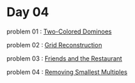 # Day 04

problem 01 : [ Two-Colored Dominoes ](https://codeforces.com/contest/1863/problem/D)

problem 02 : [ Grid Reconstruction ](https://codeforces.com/problemset/problem/1816/B)

problem 03 : [ Friends and the Restaurant ](https://codeforces.com/problemset/problem/1729/D)

problem 04 : [ Removing Smallest Multiples ](https://codeforces.com/problemset/problem/1734/C)
